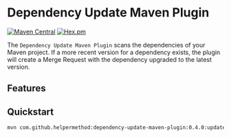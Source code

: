 # Dependency Update Maven Plugin

[![Maven Central](https://img.shields.io/maven-central/v/com.github.helpermethod/dependency-update-maven-plugin.svg?label=Maven%20Central)](https://search.maven.org/search?q=g:%22com.github.helpermethod%22%20AND%20a:%22dependency-update-maven-plugin%22)
[![Hex.pm](https://img.shields.io/hexpm/l/plug.svg)](https://raw.githubusercontent.com/helpermethod/dependency-update-maven-plugin/master/LICENSE)

The `Dependency Update Maven Plugin` scans the dependencies of your Maven project. If a more recent version for a dependency exists, the plugin will create a Merge Request with the dependency upgraded to the latest version.

## Features

## Quickstart

```sh
mvn com.github.helpermethod:dependency-update-maven-plugin:0.4.0:update
```
